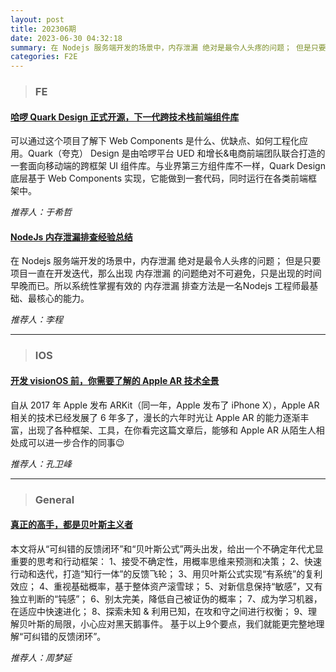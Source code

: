 ```yaml
---
layout: post
title: 202306期
date: 2023-06-30 04:32:18
summary: 在 Nodejs 服务端开发的场景中，内存泄漏 绝对是最令人头疼的问题； 但是只要项目一直在开发迭代，那么出现 内存泄漏 的问题绝对不可避免，只是出现的时间早晚而已。所以系统性掌握有效的 内存泄漏 排查方法是一名Nodejs 工程师最基础、最核心的能力。
categories: F2E
---
```


> ### FE

#### [哈啰 Quark Design 正式开源，下一代跨技术栈前端组件库](https://juejin.cn/post/7160483409691672606)

 可以通过这个项目了解下 Web Components 是什么、优缺点、如何工程化应用。Quark（夸克） Design 是由哈啰平台 UED 和增长&电商前端团队联合打造的一套面向移动端的跨框架 UI 组件库。与业界第三方组件库不一样，Quark Design 底层基于 Web Components 实现，它能做到一套代码，同时运行在各类前端框架中。

 _推荐人：于希哲_ 



#### [NodeJs 内存泄漏排查经验总结](https://juejin.cn/post/7189845718470213693)

 在 Nodejs 服务端开发的场景中，内存泄漏 绝对是最令人头疼的问题； 但是只要项目一直在开发迭代，那么出现 内存泄漏 的问题绝对不可避免，只是出现的时间早晚而已。所以系统性掌握有效的 内存泄漏 排查方法是一名Nodejs 工程师最基础、最核心的能力。

 _推荐人：李程_ 



 --- 

> ### IOS

#### [开发 visionOS 前，你需要了解的 Apple AR 技术全景](https://mp.weixin.qq.com/s/8bzrDDyH9BdvwCnhw_EEHw)

 自从 2017 年 Apple 发布 ARKit（同一年，Apple 发布了 iPhone X），Apple AR 相关的技术已经发展了 6 年多了，漫长的六年时光让 Apple AR 的能力逐渐丰富，出现了各种框架、工具，在你看完这篇文章后，能够和 Apple AR 从陌生人相处成可以进一步合作的同事😉

 _推荐人：孔卫峰_ 



 --- 

> ### General

#### [真正的高手，都是贝叶斯主义者](https://mp.weixin.qq.com/s/r602dlcLas48ci8oG2Drig)

 本文将从“可纠错的反馈闭环”和“贝叶斯公式”两头出发，给出一个不确定年代尤显重要的思考和行动框架：
1、接受不确定性，用概率思维来预测和决策；
2、快速行动和迭代，打造“知行一体”的反馈飞轮；
3、用贝叶斯公式实现“有系统”的复利效应；
4、重视基础概率，基于整体资产滚雪球；
5、对新信息保持“敏感”，又有独立判断的“钝感”；
6、别太完美，降低自己被证伪的概率；
7、成为学习机器，在适应中快速进化；
8、探索未知 & 利用已知，在攻和守之间进行权衡；
9、理解贝叶斯的局限，小心应对黑天鹅事件。
基于以上9个要点，我们就能更完整地理解“可纠错的反馈闭环”。‍‍‍‍‍

 _推荐人：周梦延_ 

